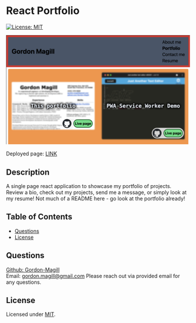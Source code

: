# React Portfolio
[![License: MIT](https://img.shields.io/badge/License-MIT-yellow.svg)](https://opensource.org/licenses/MIT)

![React portfolio](./src/assets/reactPortfolio.png)

Deployed page: [LINK](https://gordon-magill.github.io/react-portfolio/)

## Description

A single page react application to showcase my portfolio of projects. Review a bio, check out my projects, send me a message, or simply look at my resume! Not much of a README here - go look at the portfolio already!

## Table of Contents

- [Questions](#questions)
- [License](#license)

## Questions

[Github: Gordon-Magill](https://github.com/Gordon-Magill)<br>
Email: gordon.magill@gmail.com
Please reach out via provided email for any questions.

## License

Licensed under [MIT](https://opensource.org/licenses/MIT).